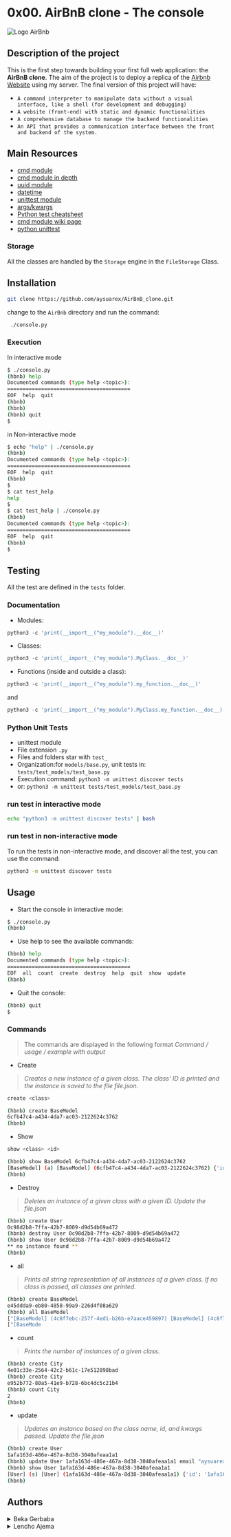 # 0x00. AirBnB clone - The console

![Logo AirBnb](https://github.com/JuanSebastianGB/AirBnB_clone/blob/main/images/65f4a1dd9c51265f49d0.png?raw=true)

## Description of the project
This is the first step towards building your first full web application: the **AirBnB clone**. The aim of the project is to deploy a replica of the [Airbnb Website](https://www.airbnb.com/) using my server. The final version of this project will have:
- ```A command interpreter to manipulate data without a visual interface, like a shell (for development and debugging)```
- ```A website (front-end) with static and dynamic functionalities```
- ```A comprehensive database to manage the backend functionalities```
- ```An API that provides a communication interface between the front and backend of the system.```

## Main Resources 

-   [cmd module](https://docs.python.org/3.8/library/cmd.html "cmd module")
-   [cmd module in depth](http://pymotw.com/2/cmd/ "cmd module in depth")
-   [uuid module](https://docs.python.org/3.8/library/uuid.html "uuid module")
-   [datetime](https://docs.python.org/3.8/library/datetime.html "datetime")
-   [unittest module](https://docs.python.org/3.8/library/unittest.html#module-unittest "unittest module")
-   [args/kwargs](https://yasoob.me/2013/08/04/args-and-kwargs-in-python-explained/ "args/kwargs")
-   [Python test cheatsheet](https://www.pythonsheets.com/notes/python-tests.html "Python test cheatsheet")
-   [cmd module wiki page](https://wiki.python.org/moin/CmdModule "cmd module wiki page")
-   [python unittest](https://realpython.com/python-testing/ "python unittest")

### Storage

All the classes are handled by the `Storage` engine in the `FileStorage` Class.

## Installation


```bash
git clone https://github.com/aysuarex/AirBnB_clone.git
```
change to the `AirBnb` directory and run the command:
```bash
 ./console.py
```

### Execution
In interactive mode
```bash
$ ./console.py
(hbnb) help
Documented commands (type help <topic>):
========================================
EOF  help  quit
(hbnb)
(hbnb)
(hbnb) quit
$
```
in Non-interactive mode
```bash
$ echo "help" | ./console.py
(hbnb)
Documented commands (type help <topic>):
========================================
EOF  help  quit
(hbnb)
$
$ cat test_help
help
$
$ cat test_help | ./console.py
(hbnb)
Documented commands (type help <topic>):
========================================
EOF  help  quit
(hbnb)
$
```

## Testing
All the test are defined in the `tests` folder.
### Documentation
* Modules:
```python
python3 -c 'print(__import__("my_module").__doc__)'
```
* Classes:
```python
python3 -c 'print(__import__("my_module").MyClass.__doc__)'
```
* Functions (inside and outside a class):
```python
python3 -c 'print(__import__("my_module").my_function.__doc__)'
```
and
```python
python3 -c 'print(__import__("my_module").MyClass.my_function.__doc__)'
```
### Python Unit Tests
* unittest module
* File extension ``` .py ```
* Files and folders star with ```test_```
* Organization:for ```models/base.py```, unit tests in: ```tests/test_models/test_base.py```
* Execution command: ```python3 -m unittest discover tests```
* or: ```python3 -m unittest tests/test_models/test_base.py```
### run test in interactive mode
```bash
echo "python3 -m unittest discover tests" | bash
```
### run test in non-interactive mode
To run the tests in non-interactive mode, and discover all the test, you can use the command:
```bash
python3 -m unittest discover tests
```
## Usage
* Start the console in interactive mode:
```bash
$ ./console.py
(hbnb)
```
* Use help to see the available commands:
```bash
(hbnb) help
Documented commands (type help <topic>):
========================================
EOF  all  count  create  destroy  help  quit  show  update
(hbnb)
```
* Quit the console:
```bash
(hbnb) quit
$
```
### Commands
> The commands are displayed in the following format *Command / usage / example with output*
* Create
> *Creates a new instance of a given class. The class' ID is printed and the instance is saved to the file file.json.*
```bash
create <class>
```
```bash
(hbnb) create BaseModel
6cfb47c4-a434-4da7-ac03-2122624c3762
(hbnb)
```
* Show
```bash
show <class> <id>
```
```bash
(hbnb) show BaseModel 6cfb47c4-a434-4da7-ac03-2122624c3762
[BaseModel] (a) [BaseModel] (6cfb47c4-a434-4da7-ac03-2122624c3762) {'id': '6cfb47c4-a434-4da7-ac03-2122624c3762', 'created_at': datetime.datetime(2021, 11, 14, 3, 28, 45, 571360), 'updated_at': datetime.datetime(2021, 11, 14, 3, 28, 45, 571389)}
(hbnb)
```
* Destroy
> *Deletes an instance of a given class with a given ID.*
> *Update the file.json*
```bash
(hbnb) create User
0c98d2b8-7ffa-42b7-8009-d9d54b69a472
(hbnb) destroy User 0c98d2b8-7ffa-42b7-8009-d9d54b69a472
(hbnb) show User 0c98d2b8-7ffa-42b7-8009-d9d54b69a472
** no instance found **
(hbnb)
```
* all
> *Prints all string representation of all instances of a given class.*
> *If no class is passed, all classes are printed.*

```bash
(hbnb) create BaseModel
e45ddda9-eb80-4858-99a9-226d4f08a629
(hbnb) all BaseModel
["[BaseModel] (4c8f7ebc-257f-4ed1-b26b-e7aace459897) [BaseModel] (4c8f7ebc-257f-4ed1-b26b-e7aace459897) {'id': '4c8f7ebc-257f-4ed1-b26b-e7aace459897', 'created_at': datetime.datetime(2021, 11, 13, 22, 19, 19, 447155), 'updated_at': datetime.datetime(2021, 11, 13, 22, 19, 19, 447257), 'name': 'My First Model', 'my_number': 89}"]
["[BaseMode
```
* count
> *Prints the number of instances of a given class.*
```bash
(hbnb) create City
4e01c33e-2564-42c2-b61c-17e512898bad
(hbnb) create City
e952b772-80a5-41e9-b728-6bc4dc5c21b4
(hbnb) count City
2
(hbnb)
```
* update
> *Updates an instance based on the class name, id, and kwargs passed.*
> *Update the file.json*
```bash
(hbnb) create User
1afa163d-486e-467a-8d38-3040afeaa1a1
(hbnb) update User 1afa163d-486e-467a-8d38-3040afeaa1a1 email "aysuarex@gmail.com"
(hbnb) show User 1afa163d-486e-467a-8d38-3040afeaa1a1
[User] (s) [User] (1afa163d-486e-467a-8d38-3040afeaa1a1) {'id': '1afa163d-486e-467a-8d38-3040afeaa1a1', 'created_at': datetime.datetime(2021, 11, 14, 23, 42, 10, 502157), 'updated_at': datetime.datetime(2021, 11, 14, 23, 42, 10, 502186), 'email': 'aysuarex@gmail.com'}
(hbnb)
```
## Authors
<details>
    <summary>Beka Gerbaba</summary>
    <ul>
    <li><a href="https://www.github.com/Bekaensarmu">Github</a></li>
    <li><a href="mailto:beekanensarmu@gmail.com">e-mail</a></li>
    </ul>
</details>
<details>
    <summary>Lencho Ajema</summary>
    <ul>
    <li><a href="https://www.github.com/lenchoajema">Github</a></li>
    <li><a href="mailto:lenchoajema@gmail.com">e-mail</a></li>
    </ul>
</details>

